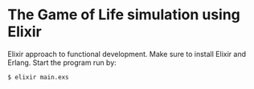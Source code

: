 # The Game of Life simulation using Elixir

Elixir approach to functional development. Make sure to install Elixir and Erlang. Start the program run by:

    $ elixir main.exs
